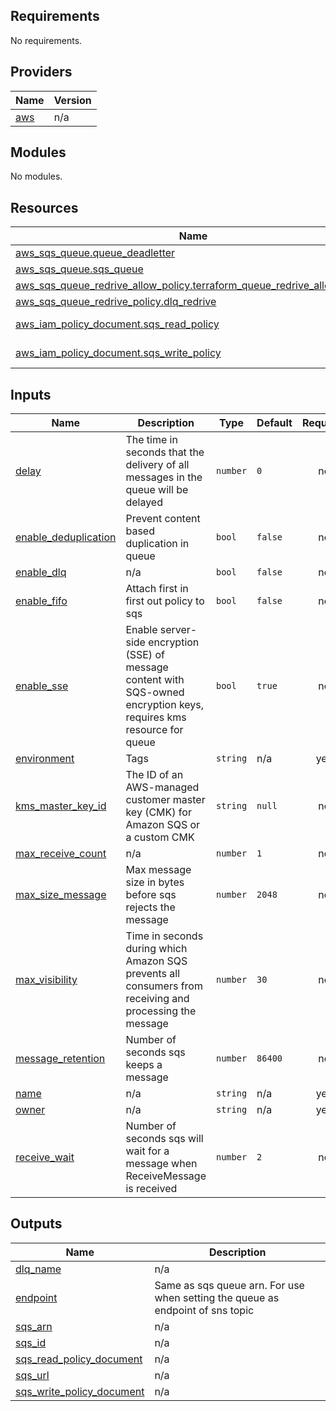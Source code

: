 ## Requirements

No requirements.

## Providers

| Name | Version |
|------|---------|
| <a name="provider_aws"></a> [aws](#provider\_aws) | n/a |

## Modules

No modules.

## Resources

| Name | Type |
|------|------|
| [aws_sqs_queue.queue_deadletter](https://registry.terraform.io/providers/hashicorp/aws/latest/docs/resources/sqs_queue) | resource |
| [aws_sqs_queue.sqs_queue](https://registry.terraform.io/providers/hashicorp/aws/latest/docs/resources/sqs_queue) | resource |
| [aws_sqs_queue_redrive_allow_policy.terraform_queue_redrive_allow_policy](https://registry.terraform.io/providers/hashicorp/aws/latest/docs/resources/sqs_queue_redrive_allow_policy) | resource |
| [aws_sqs_queue_redrive_policy.dlq_redrive](https://registry.terraform.io/providers/hashicorp/aws/latest/docs/resources/sqs_queue_redrive_policy) | resource |
| [aws_iam_policy_document.sqs_read_policy](https://registry.terraform.io/providers/hashicorp/aws/latest/docs/data-sources/iam_policy_document) | data source |
| [aws_iam_policy_document.sqs_write_policy](https://registry.terraform.io/providers/hashicorp/aws/latest/docs/data-sources/iam_policy_document) | data source |

## Inputs

| Name | Description | Type | Default | Required |
|------|-------------|------|---------|:--------:|
| <a name="input_delay"></a> [delay](#input\_delay) | The time in seconds that the delivery of all messages in the queue will be delayed | `number` | `0` | no |
| <a name="input_enable_deduplication"></a> [enable\_deduplication](#input\_enable\_deduplication) | Prevent content based duplication in queue | `bool` | `false` | no |
| <a name="input_enable_dlq"></a> [enable\_dlq](#input\_enable\_dlq) | n/a | `bool` | `false` | no |
| <a name="input_enable_fifo"></a> [enable\_fifo](#input\_enable\_fifo) | Attach first in first out policy to sqs | `bool` | `false` | no |
| <a name="input_enable_sse"></a> [enable\_sse](#input\_enable\_sse) | Enable server-side encryption (SSE) of message content with SQS-owned encryption keys, requires kms resource for queue | `bool` | `true` | no |
| <a name="input_environment"></a> [environment](#input\_environment) | Tags | `string` | n/a | yes |
| <a name="input_kms_master_key_id"></a> [kms\_master\_key\_id](#input\_kms\_master\_key\_id) | The ID of an AWS-managed customer master key (CMK) for Amazon SQS or a custom CMK | `string` | `null` | no |
| <a name="input_max_receive_count"></a> [max\_receive\_count](#input\_max\_receive\_count) | n/a | `number` | `1` | no |
| <a name="input_max_size_message"></a> [max\_size\_message](#input\_max\_size\_message) | Max message size in bytes before sqs rejects the message | `number` | `2048` | no |
| <a name="input_max_visibility"></a> [max\_visibility](#input\_max\_visibility) | Time in seconds during which Amazon SQS prevents all consumers from receiving and processing the message | `number` | `30` | no |
| <a name="input_message_retention"></a> [message\_retention](#input\_message\_retention) | Number of seconds sqs keeps a message | `number` | `86400` | no |
| <a name="input_name"></a> [name](#input\_name) | n/a | `string` | n/a | yes |
| <a name="input_owner"></a> [owner](#input\_owner) | n/a | `string` | n/a | yes |
| <a name="input_receive_wait"></a> [receive\_wait](#input\_receive\_wait) | Number of seconds sqs will wait for a message when ReceiveMessage is received | `number` | `2` | no |

## Outputs

| Name | Description |
|------|-------------|
| <a name="output_dlq_name"></a> [dlq\_name](#output\_dlq\_name) | n/a |
| <a name="output_endpoint"></a> [endpoint](#output\_endpoint) | Same as sqs queue arn. For use when setting the queue as endpoint of sns topic |
| <a name="output_sqs_arn"></a> [sqs\_arn](#output\_sqs\_arn) | n/a |
| <a name="output_sqs_id"></a> [sqs\_id](#output\_sqs\_id) | n/a |
| <a name="output_sqs_read_policy_document"></a> [sqs\_read\_policy\_document](#output\_sqs\_read\_policy\_document) | n/a |
| <a name="output_sqs_url"></a> [sqs\_url](#output\_sqs\_url) | n/a |
| <a name="output_sqs_write_policy_document"></a> [sqs\_write\_policy\_document](#output\_sqs\_write\_policy\_document) | n/a |
